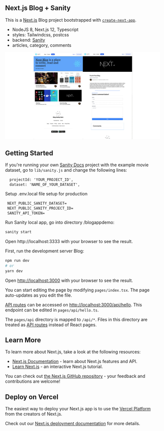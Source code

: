 
## Next.js Blog + Sanity

This is a [Next.js](https://nextjs.org/) Blog project bootstrapped with [`create-next-app`](https://github.com/vercel/next.js/tree/canary/packages/create-next-app).

- NodeJS 8, Next.js 12, Typescript
- styles: Tailwindcss, postcss
- backend: [Sanity](https://www.sanity.io/)
- articles, category, comments

<p align="center">
  <a href="http://nestjs.com/" target="blank"><img src="page-blog-sample.jpg" width="960" alt="Sample Blog NextJs" /></a>
</p>


## Getting Started

If you're running your own [Sanity Docs](https://www.sanity.io/docs/getting-started) project with the example movie dataset, go to `lib/sanity.js` and change the following lines:

```
  projectId: 'YOUR_PROJECT_ID',
  dataset: 'NAME_OF_YOUR_DATASET',
```

Setup .env.local file setup for production

```
 NEXT_PUBLIC_SANITY_DATASET=
 NEXT_PUBLIC_SANITY_PROJECT_ID=
 SANITY_API_TOKEN=
```
Run Sanity local app, go into directory /blogappdemo:

```bash
sanity start
```
Open http://localhost:3333 with your browser to see the result.

First, run the development server Blog:

```bash
npm run dev
# or
yarn dev
```

Open [http://localhost:3000](http://localhost:3000) with your browser to see the result.

You can start editing the page by modifying `pages/index.tsx`. The page auto-updates as you edit the file.

[API routes](https://nextjs.org/docs/api-routes/introduction) can be accessed on [http://localhost:3000/api/hello](http://localhost:3000/api/hello). This endpoint can be edited in `pages/api/hello.ts`.

The `pages/api` directory is mapped to `/api/*`. Files in this directory are treated as [API routes](https://nextjs.org/docs/api-routes/introduction) instead of React pages.

## Learn More

To learn more about Next.js, take a look at the following resources:

- [Next.js Documentation](https://nextjs.org/docs) - learn about Next.js features and API.
- [Learn Next.js](https://nextjs.org/learn) - an interactive Next.js tutorial.

You can check out [the Next.js GitHub repository](https://github.com/vercel/next.js/) - your feedback and contributions are welcome!

## Deploy on Vercel

The easiest way to deploy your Next.js app is to use the [Vercel Platform](https://vercel.com/new?utm_medium=default-template&filter=next.js&utm_source=create-next-app&utm_campaign=create-next-app-readme) from the creators of Next.js.

Check out our [Next.js deployment documentation](https://nextjs.org/docs/deployment) for more details.
